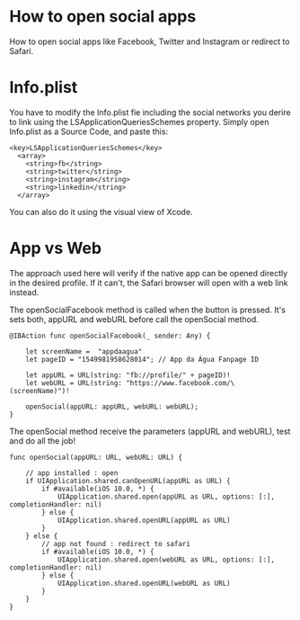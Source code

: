 # How to open social apps
How to open social apps like Facebook, Twitter and Instagram or redirect to Safari.

# Info.plist
You have to modify the Info.plist fie including the social networks you derire to link using the LSApplicationQueriesSchemes property. Simply open Info.plist as a Source Code, and paste this:

```
<key>LSApplicationQueriesSchemes</key>
  <array>
    <string>fb</string>
    <string>twitter</string>
    <string>instagram</string>
    <string>linkedin</string>
  </array>
```
You can also do it using the visual view of Xcode.

# App vs Web
The approach used here will verify if the native app can be opened directly in the desired profile. If it can't, the Safari browser will open with a web link instead.

The openSocialFacebook method is called when the button is pressed. It's sets both, appURL and webURL before call the openSocial method.

```
@IBAction func openSocialFacebook(_ sender: Any) {
        
    let screenName =  "appdaagua"
    let pageID = "1549981958628014"; // App da Água Fanpage ID

    let appURL = URL(string: "fb://profile/" + pageID)!
    let webURL = URL(string: "https://www.facebook.com/\(screenName)")!

    openSocial(appURL: appURL, webURL: webURL);
}
```
The openSocial method receive the parameters (appURL and webURL), test and do all the job!

```
func openSocial(appURL: URL, webURL: URL) {
        
    // app installed : open
    if UIApplication.shared.canOpenURL(appURL as URL) {
        if #available(iOS 10.0, *) {
            UIApplication.shared.open(appURL as URL, options: [:], completionHandler: nil)
        } else {
            UIApplication.shared.openURL(appURL as URL)
        }
    } else {
        // app not found : redirect to safari
        if #available(iOS 10.0, *) {
            UIApplication.shared.open(webURL as URL, options: [:], completionHandler: nil)
        } else {
            UIApplication.shared.openURL(webURL as URL)
        }
    }
}
```